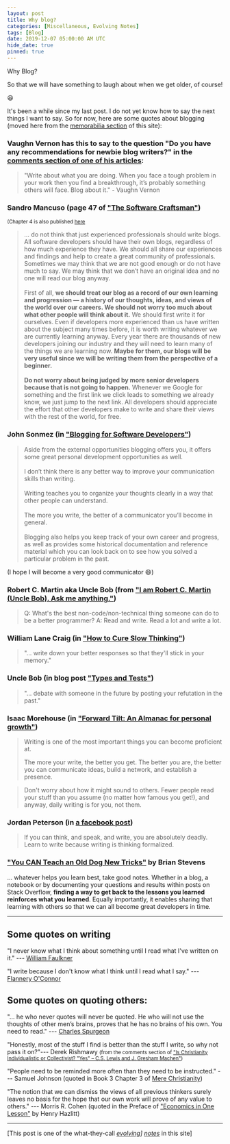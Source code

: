 ```yaml
---
layout: post
title: Why blog?
categories: [Miscellaneous, Evolving Notes]
tags: [Blog]
date: 2019-12-07 05:00:00 AM UTC
hide_date: true
pinned: true
---
```


<!-- Dec 8, 2019 01:00:00 AM Philippine Time -->

Why Blog?

So that we will have something to laugh about when we get older, of course!

:laughing:

It's been a while since my last post. I do not yet know how to say the next things I want to say. So for now, here are some quotes about blogging (moved here from the [memorabilia section](/memorabilia/quotes/why-blog/) of this site):

### Vaughn Vernon has this to say to the question "Do you have any recommendations for newbie blog writers?" in the [comments section of one of his articles](https://web.archive.org/web/20180827140727/https://vaughnvernon.co/?p=879#comment-1938):

> "Write about what you are doing. When you face a tough problem in your work then you find a breakthrough, it’s probably something others will face. Blog about it." - Vaughn Vernon


<!--more-->


### Sandro Mancuso (page 47 of ["The Software Craftsman"](https://www.bookdepository.com/Software-Craftsman-Sandro-Mancuso/9780134052502?a_aid=jflaga))

<small>(Chapter 4 is also published [here](http://www.informit.com/articles/article.aspx?p=2273071&seqNum=2)</small>

> ... do not think that just experienced professionals should write blogs. All software developers should have their own blogs, regardless of how much experience they have. We should all share our experiences and findings and help to create a great community of professionals. Sometimes we may think that we are not good enough or do not have much to say. We may think that we don’t have an original idea and no one will read our blog anyway. 
<br /><br />
First of all, **we should treat our blog as a record of our own learning and progression — a history of our thoughts, ideas, and views of the world over our careers. We should not worry too much about what other people will think about it.** We should first write it for ourselves. Even if developers more experienced than us have written about the subject many times before, it is worth writing whatever we are currently learning anyway. Every year there are thousands of new developers joining our industry and they will need to learn many of the things we are learning now. **Maybe for them, our blogs will be very useful since we will be writing them from the perspective of a beginner.** 
<br /><br />
**Do not worry about being judged by more senior developers because that is not going to happen.** Whenever we Google for something and the first link we click leads to something we already know, we just jump to the next link. All developers should appreciate the effort that other developers make to write and share their views with the rest of the world, for free.



### John Sonmez (in ["Blogging for Software Developers"](https://simpleprogrammer.com/blogging-software-developers/))

> Aside from the external opportunities blogging offers you, it offers some great personal development opportunities as well.
<br /><br />
I don’t think there is any better way to improve your communication skills than writing.
<br /><br />
Writing teaches you to organize your thoughts clearly in a way that other people can understand.
<br /><br />
The more you write, the better of a communicator you’ll become in general.
<br /><br />
Blogging also helps you keep track of your own career and progress, as well as provides some historical documentation and reference material which you can look back on to see how you solved a particular problem in the past.

(I hope I will become a very good communicator :smile:)



### Robert C. Martin aka Uncle Bob (from ["I am Robert C. Martin (Uncle Bob). Ask me anything."](https://hashnode.com/post/i-am-robert-c-martin-uncle-bob-ask-me-anything-cjr7pnh8g000k2cs18o5nhulp))

> Q: What's the best non-code/non-technical thing someone can do to be a better programmer?
> A: Read and write. Read a lot and write a lot.



### William Lane Craig (in ["How to Cure Slow Thinking"](https://www.reasonablefaith.org/writings/question-answer/how-to-cure-slow-thinking1))

> "... write down your better responses so that they'll stick in your memory."



### Uncle Bob (in blog post ["Types and Tests"](http://blog.cleancoder.com/uncle-bob/2019/06/08/TestsAndTypes.html))

> "... debate with someone in the future by posting your refutation in the past."



### Isaac Morehouse (in ["Forward Tilt: An Almanac for personal growth"](https://discoverpraxis.com/forwardtilt-2/))

> Writing is one of the most important things you can become proficient at.
>
> The more your write, the better you get. The better you are, the better you can communicate ideas, build a network, and establish a presence.

> Don't worry about how it might sound to others. Fewer people read your stuff than you assume (no matter how famous you get!), and anyway, daily writing is for you, not them.



### Jordan Peterson (in [a facebook post](https://www.facebook.com/drjordanpeterson/posts/550823046488185))

> If you can think, and speak, and write, you are absolutely deadly.
> Learn to write because writing is thinking formalized.⁣

<!-- 
⁣> 
> First, you need a problem. A problem that grips you so that you feel a desire to investigate. The next thing you need to do is have something to say about the issue. And reading is brilliant for that. You should read as much as you can about how to address the problem you have.⁣
⁣> 
> Now you have new information at your disposal, and it’s your job to elegantly formulate that - while being precise in your word choice. You then organize your sentences correctly. And your paragraphs. Hopefully, now the whole thing is coherent enough to make sense.⁣
⁣> 
> While this is happening, you are sharpening your tools and integrating your personality at the highest and most abstract level of organization. You’re learning to think. And you improve your ability to think by learning to write.
⁣> 
> If you are a competent writer, speaker, and communicator, you have all of the authority and competence that there is.⁣
 -->

### ["You CAN Teach an Old Dog New Tricks"](https://www.acumatica.com/blog/you-can-teach-an-old-dog-new-tricks/) by Brian Stevens

... whatever helps you learn best, take good notes. Whether in a blog, a notebook or by documenting your questions and results within posts on Stack Overflow, **finding a way to get back to the lessons you learned reinforces what you learned**. Equally importantly, it enables sharing that learning with others so that we can all become great developers in time.


----------

## Some quotes on writing

<!-- Aug 08, 2019 03:57 PM (PHT)

While googling for "I may never know until I read": 
-->

"I never know what I think about something until I read what I've written on it." --- [William Faulkner](https://www.goodreads.com/quotes/32147-i-never-know-what-i-think-about-something-until-i)


"I write because I don't know what I think until I read what I say." --- [Flannery O'Connor](https://www.goodreads.com/quotes/315733-i-write-because-i-don-t-know-what-i-think-until)



## Some quotes on quoting others:

"... he who never quotes will never be quoted. He who will not use the thoughts of other men’s brains, proves that he has no brains of his own. You need to read." --- [Charles Spurgeon](https://www.goodreads.com/quotes/132324-give-yourself-unto-reading-the-man-who-never-reads-will)


"Honestly, most of the stuff I find is better than the stuff I write, so why not pass it on?"--- Derek Rishmawy <small>(from the comments section of ["Is Christianity Individualistic or Collectivist? "Yes" – C.S. Lewis and J. Gresham Machen"](https://derekzrishmawy.com/2013/01/03/is-christianity-individualistic-or-collectivist-yes-c-s-lewis-and-j-gresham-machen/))
</small>


"People need to be reminded more often than they need to be instructed." --- Samuel Johnson (quoted in Book 3 Chapter 3 of [Mere Christianity](https://www.bookdepository.com/Mere-Christianity-C-S-Lewis/9780007461219?a_aid=jflaga))


"The notion that we can dismiss the views of all previous thinkers surely leaves no basis for the hope that our own work will prove of any value to others." --- Morris R. Cohen (quoted in the Preface of ["Economics in One Lesson"](https://fee.org/resources/economics-in-one-lesson/) by Henry Hazlitt)

----------

[This post is one of the what-they-call _[evolving](https://martinfowler.com/bliki/EvolvingPublication.html)] [notes](/2017/04/08/problems-encountered-with-jekyll-powered-blog)_ in this site]